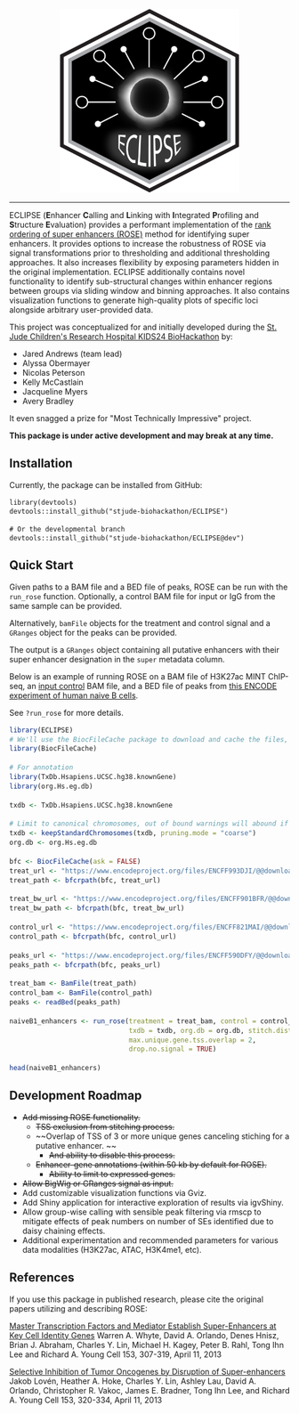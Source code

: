 <p align="center" width="100%">
    <img src="inst/logo/ECLIPSE_Hex.png" alt="ECLIPSE" height="330">
</p>

---

ECLIPSE (**E**nhancer **C**alling and **L**inking with **I**ntegrated **P**rofiling and **S**tructure **E**valuation) provides a performant 
implementation of the [rank ordering of super enhancers (ROSE)](http://younglab.wi.mit.edu/super_enhancer_code.html) method for identifying super enhancers.
It provides options to increase the robustness of ROSE via signal transformations prior to thresholding and additional thresholding approaches.
It also increases flexibility by exposing parameters hidden in the original implementation.
ECLIPSE additionally contains novel functionality to identify sub-structural changes within enhancer regions between groups via sliding window and binning approaches.
It also contains visualization functions to generate high-quality plots of specific loci alongside arbitrary user-provided data.

This project was conceptualized for and initially developed during the [St. Jude Children's Research Hospital KIDS24 BioHackathon](https://github.com/stjude-biohackathon) by:
- Jared Andrews (team lead)
- Alyssa Obermayer
- Nicolas Peterson
- Kelly McCastlain
- Jacqueline Myers
- Avery Bradley

It even snagged a prize for "Most Technically Impressive" project.

**This package is under active development and may break at any time.**

## Installation

Currently, the package can be installed from GitHub:

```
library(devtools)
devtools::install_github("stjude-biohackathon/ECLIPSE")

# Or the developmental branch
devtools::install_github("stjude-biohackathon/ECLIPSE@dev")
```

## Quick Start

Given paths to a BAM file and a BED file of peaks, ROSE can be run with the `run_rose` function.
Optionally, a control BAM file for input or IgG from the same sample can be provided.

Alternatively, `bamFile` objects for the treatment and control signal and a `GRanges` object for the peaks can be provided.

The output is a `GRanges` object containing all putative enhancers with their super enhancer designation in the `super` metadata column.

Below is an example of running ROSE on a BAM file of H3K27ac MINT ChIP-seq, an [input control](https://www.encodeproject.org/experiments/ENCSR056PPJ/) BAM file, and a BED file of peaks from [this ENCODE experiment of human naive B cells](https://www.encodeproject.org/experiments/ENCSR660EVU/).

See `?run_rose` for more details.

```r
library(ECLIPSE)
# We'll use the BiocFileCache package to download and cache the files, which will take a few minutes the first time they're used.
library(BiocFileCache)

# For annotation
library(TxDb.Hsapiens.UCSC.hg38.knownGene)
library(org.Hs.eg.db)

txdb <- TxDb.Hsapiens.UCSC.hg38.knownGene

# Limit to canonical chromosomes, out of bound warnings will abound if not done
txdb <- keepStandardChromosomes(txdb, pruning.mode = "coarse")
org.db <- org.Hs.eg.db

bfc <- BiocFileCache(ask = FALSE)
treat_url <- "https://www.encodeproject.org/files/ENCFF993DJI/@@download/ENCFF993DJI.bam"
treat_path <- bfcrpath(bfc, treat_url)

treat_bw_url <- "https://www.encodeproject.org/files/ENCFF901BFR/@@download/ENCFF901BFR.bigWig"
treat_bw_path <- bfcrpath(bfc, treat_bw_url)

control_url <- "https://www.encodeproject.org/files/ENCFF821MAI/@@download/ENCFF821MAI.bam"
control_path <- bfcrpath(bfc, control_url)

peaks_url <- "https://www.encodeproject.org/files/ENCFF590DFY/@@download/ENCFF590DFY.bed.gz"
peaks_path <- bfcrpath(bfc, peaks_url)

treat_bam <- BamFile(treat_path)
control_bam <- BamFile(control_path)
peaks <- readBed(peaks_path)

naiveB1_enhancers <- run_rose(treatment = treat_bam, control = control_bam, peaks = peaks,
                              txdb = txdb, org.db = org.db, stitch.distance = 12500, tss.exclusion.distance = 2500,
                              max.unique.gene.tss.overlap = 2,
                              drop.no.signal = TRUE)

head(naiveB1_enhancers)
```

## Development Roadmap

- ~~Add missing ROSE functionality.~~
  - ~~TSS exclusion from stitching process.~~
  - ~~Overlap of TSS of 3 or more unique genes canceling stiching for a putative enhancer. ~~
    - ~~And ability to disable this process.~~
  - ~~Enhancer-gene annotations (within 50 kb by default for ROSE).~~
    - ~~Ability to limit to expressed genes.~~
- ~~Allow BigWig or GRanges signal as input.~~
- Add customizable visualization functions via Gviz.
- Add Shiny application for interactive exploration of results via igvShiny.
- Allow group-wise calling with sensible peak filtering via rmscp to mitigate effects of peak numbers on number of SEs identified due to daisy chaining effects.
- Additional experimentation and recommended parameters for various data modalities (H3K27ac, ATAC, H3K4me1, etc).

## References

If you use this package in published research, please cite the original papers utilizing and describing ROSE:

[Master Transcription Factors and Mediator Establish Super-Enhancers at Key Cell Identity Genes](http://www.cell.com/abstract/S0092-8674(13)00392-9)
Warren A. Whyte, David A. Orlando, Denes Hnisz, Brian J. Abraham, Charles Y. Lin, Michael H. Kagey, Peter B. Rahl, Tong Ihn Lee and Richard A. Young
Cell 153, 307-319, April 11, 2013

[Selective Inhibition of Tumor Oncogenes by Disruption of Super-enhancers](http://www.cell.com/abstract/S0092-8674(13)00393-0)
Jakob Lovén, Heather A. Hoke, Charles Y. Lin, Ashley Lau, David A. Orlando, Christopher R. Vakoc, James E. Bradner, Tong Ihn Lee, and Richard A. Young
Cell 153, 320-334, April 11, 2013
